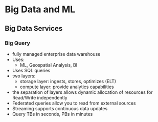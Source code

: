 # Big Data and ML
## Big Data Services


### Big Query
- fully managed enterprise data warehouse
- Uses:
    - ML, Geospatial Analysis, BI
- Uses SQL queries
- two layers:
    - storage layer: ingests, stores, optimizes (ELT)
    - compute layer: provide analytics capabilities
- the separation of layers allows dynamic allocation of resources for Read/Write independently
- Federated queries allow you to read from external sources
- Streaming supports continuous data updates
- Query TBs in seconds, PBs in minutes
